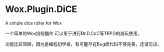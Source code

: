 # Wox.Plugin.DiCE
A simple dice roller for Wox

一个简单的Wox投骰插件,可以用于进行DnD,CoC等TRPG的游玩使用。

功能比较简陋，因为是编程初学者，有可能存在Bug或代码不够完善，还请见谅。
